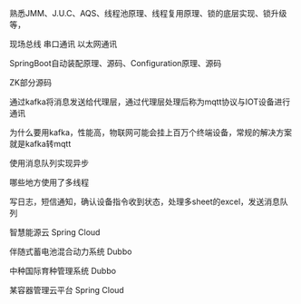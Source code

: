 熟悉JMM、J.U.C、AQS、线程池原理、线程复用原理、锁的底层实现、锁升级等，

现场总线  串口通讯 以太网通讯

SpringBoot自动装配原理、源码、Configuration原理、源码

ZK部分源码



通过kafka将消息发送给代理层，通过代理层处理后称为mqtt协议与IOT设备进行通讯

为什么要用kafka，性能高，物联网可能会挂上百万个终端设备，常规的解决方案就是kafka转mqtt

使用消息队列实现异步



哪些地方使用了多线程

写日志，短信通知，确认设备指令收到状态，处理多sheet的excel，发送消息队列



智慧能源云 Spring Cloud

伴随式蓄电池混合动力系统 Dubbo

中种国际育种管理系统 Dubbo 

某容器管理云平台 Spring Cloud

